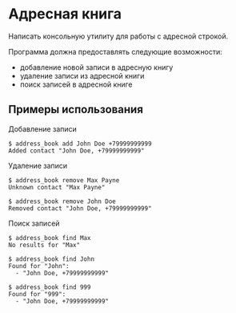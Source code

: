 Адресная книга
==============

Написать консольную утилиту для работы с адресной строкой.

Программа должна предоставлять следующие возможности:

- добавление новой записи в адресную книгу
- удаление записи из адресной книги
- поиск записей в адресной книге

Примеры использования
---------------------

Добавление записи

```
$ address_book add John Doe +79999999999
Added contact "John Doe, +79999999999"
```

Удаление записи

```
$ address_book remove Max Payne
Unknown contact "Max Payne"

$ address_book remove John Doe
Removed contact "John Doe, +79999999999"
```

Поиск записей

```
$ address_book find Max
No results for "Max"

$ address_book find John
Found for "John":
  - "John Doe, +79999999999"

$ address_book find 999
Found for "999":
  - "John Doe, +79999999999"
```
